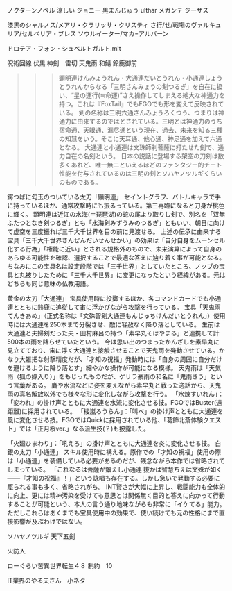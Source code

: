 ノクターンノベル
涼しい
ジョニー
黒まんじゅう
ulthar
メガンテ
ジーザス


漆黒のシャルノス/メアリ・クラリッサ・クリスティ
さ行/せ/戦場のヴァルキュリア/セルベリア・ブレス
ソウルイーター/マカ=アルバーン

ドロテア・フォン・シュベルトガルト.mlt

呪術回線
伏黒
神剣　雷切
天鬼雨
和鯖
鈴鹿御前

>>>顕明連けんみょうれん・大通連だいとうれん・小通連しょうとうれんからなる「三明さんみょうの剣つるぎ」を自在に扱い、“星の運行(≒命運)”さえ操作してしまえる絶大な神通力を持つ。これは『FoxTail』でもFGOでも形を変えて反映されている。
剣の名称は三明六通さんみょうろくつう、つまりは神通力に由来するのではとされている。三明とは神通力のうち宿命通、天眼通、漏尽通という現在、過去、未来を知る三種の知慧をいう。そこに天耳通、他心通、神足通を加えて六通となる。
大通連と小通連は文珠師利菩薩に打たせた剣で、通力自在の名剣という。
日本の説話に登場する架空の刀剣は数多くあれど、唯一無二といえるほどのファンタジー的チート性能を付与されているのは三明の剣とソハヤノツルギくらいのものである。

鍔つばに勾玉のついている太刀「顕明連」
セイントグラフ、バトルキャラで手に持っているほか、通常攻撃時にも振るっている。第三再臨になると刀身が桃色に輝く。
顕明連は近江の水海(＝琵琶湖)の蛇の尾より取りし剣で、別名を「双無ふたつとなき剣つるぎ」とも「水海剣みずうみのつるぎ」ともいい、朝日に向けて虚空を三度振れば三千大千世界を目の前に見渡せる。
上述の伝承に由来する宝具「三千大千世界さんぜんだいせんせかい」の効果は「自分自身をムーンセル化する行為」「権能に近い」とされる規格外のもので、未来演算によって自身のあらゆる可能性を確認、選択することで最適な答えに辿り着く事が可能となる。
ちなみにこの宝具名は設定段階では「三千世界」としていたところ、ノッブの宝具と丸被りしたために「三千大千世界」に変更になったという経緯がある。元はどちらも同じ意味の仏教用語。

黄金の太刀「大通連」
宝具使用時に投擲するほか、各コマンドカードでも小通連とともに鈴鹿に追従して宙に浮かびながら攻撃を行っている。
宝具「天鬼雨てんきあめ」（正式名称は「文殊智剣大通連もんじゅちけんだいとうれん」）使用時には大通連を250本まで分裂させ、敵に容赦なく降り落としている。
生前は大通連と夫婦剣だった夫・田村麻呂の持つ「素早丸そはやまる」と連携して計500本の雨を降らせていたという。
今は思い出のつまったかんざしを素早丸に見立てており、宙に浮く大通連と接触させることで天鬼雨を発動させている。かなり大雑把な射撃精度だが、「才知の祝福」発動時には「自身の周囲に自分だけを避けるように降り落とす」細やかな操作が可能になる模様。
天鬼雨は「天気雨（狐の嫁入り）」をもじったものだが、ゲリラ豪雨の和名に「鬼雨きう」という言葉がある。
鷹や水流などに姿を変えながら素早丸と戦った逸話から、天鬼雨の真名解放以外でも様々な形に変化しながら攻撃を行う。
「水煉すいれん」：「変われ」の掛け声とともに大通連を水流に変化させる技。FGOではBuster(遠距離)に採用されている。
「楼嵐ろうらん」：「叫べ」の掛け声とともに大通連を風に変化させる技。FGOではQuickに採用されている他、「葛飾北斎体験クエスト」では「正月桜ver.」なる派生技(？)も披露した。

「火廻ひまわり」：「吼えろ」の掛け声とともに大通連を炎に変化させる技。
白銀の太刀「小通連」
スキル使用時に構える。原作での「才知の祝福」使用の際は「小通連」を装備している必要があるのだが、残念ながら本作では省略されてしまっている。
「これなるは菩薩が鍛えし小通連 抜かば智慧ちえは文殊が如く───『才知の祝福』！」という詠唱も存在する。しかし急いで発動する必要に駆られる事も多く、省略されがち。
INT賢さが大幅に上昇し、戦闘能力も全体的に向上、更には精神汚染を受けても意思とは関係無く目的と答えに向かって行動することが可能という、本人の言う通り地味ながらも非常に「イケてる」能力。ただしこれらはあくまでも宝具使用中の効果で、使い続けても元の性格にまで直接影響が及ぶわけではない。


ソハヤノツルギ
天下五剣



火防人

ローぐらい苦異世界転生４８
制約　10


IT業界のやる夫さん　小ネタ







